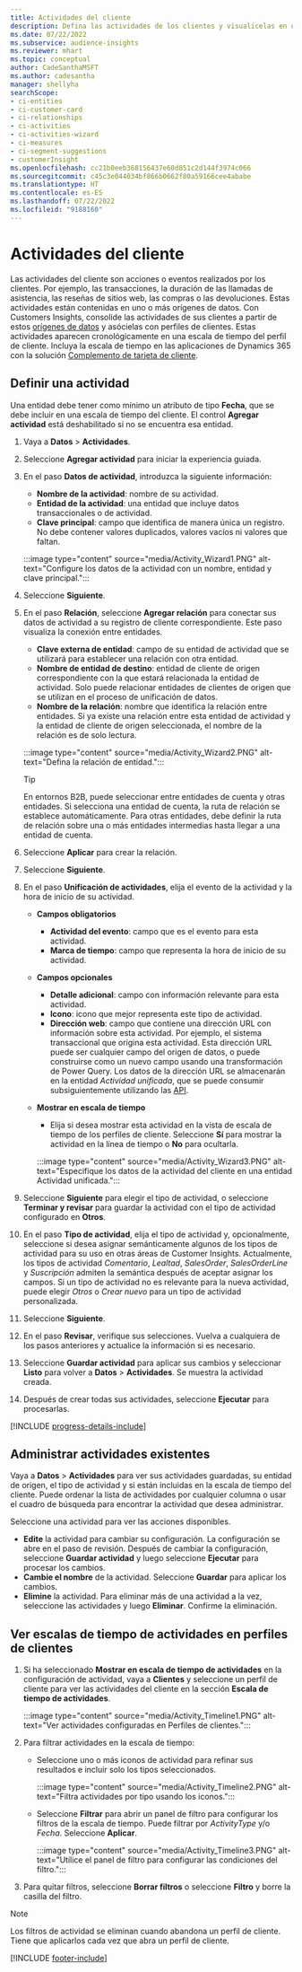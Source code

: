 ```yaml
---
title: Actividades del cliente
description: Defina las actividades de los clientes y visualícelas en una línea de tiempo en los perfiles de los clientes.
ms.date: 07/22/2022
ms.subservice: audience-insights
ms.reviewer: mhart
ms.topic: conceptual
author: CadeSanthaMSFT
ms.author: cadesantha
manager: shellyha
searchScope:
- ci-entities
- ci-customer-card
- ci-relationships
- ci-activities
- ci-activities-wizard
- ci-measures
- ci-segment-suggestions
- customerInsight
ms.openlocfilehash: cc21b0eeb368156437e60d851c2d144f3974c066
ms.sourcegitcommit: c45c3e044034bf866b0662f80a59166cee4ababe
ms.translationtype: HT
ms.contentlocale: es-ES
ms.lasthandoff: 07/22/2022
ms.locfileid: "9188160"
---
```

# <a name="customer-activities"></a>Actividades del cliente

Las actividades del cliente son acciones o eventos realizados por los clientes. Por ejemplo, las transacciones, la duración de las llamadas de asistencia, las reseñas de sitios web, las compras o las devoluciones. Estas actividades están contenidas en uno o más orígenes de datos. Con Customers Insights, consolide las actividades de sus clientes a partir de estos [orígenes de datos](data-sources.md) y asócielas con perfiles de clientes. Estas actividades aparecen cronológicamente en una escala de tiempo del perfil de cliente. Incluya la escala de tiempo en las aplicaciones de Dynamics 365 con la solución [Complemento de tarjeta de cliente](customer-card-add-in.md).

## <a name="define-an-activity"></a>Definir una actividad

Una entidad debe tener como mínimo un atributo de tipo **Fecha**, que se debe incluir en una escala de tiempo del cliente. El control **Agregar actividad** está deshabilitado si no se encuentra esa entidad.

1. Vaya a **Datos** > **Actividades**.

1. Seleccione **Agregar actividad** para iniciar la experiencia guiada.

1. En el paso **Datos de actividad**, introduzca la siguiente información:

   - **Nombre de la actividad**: nombre de su actividad.
   - **Entidad de la actividad**: una entidad que incluye datos transaccionales o de actividad.
   - **Clave principal**: campo que identifica de manera única un registro. No debe contener valores duplicados, valores vacíos ni valores que faltan.

   :::image type="content" source="media/Activity_Wizard1.PNG" alt-text="Configure los datos de la actividad con un nombre, entidad y clave principal.":::

1. Seleccione **Siguiente**.

1. En el paso **Relación**, seleccione **Agregar relación** para conectar sus datos de actividad a su registro de cliente correspondiente. Este paso visualiza la conexión entre entidades.  

   - **Clave externa de entidad**: campo de su entidad de actividad que se utilizará para establecer una relación con otra entidad.
   - **Nombre de entidad de destino**: entidad de cliente de origen correspondiente con la que estará relacionada la entidad de actividad. Solo puede relacionar entidades de clientes de origen que se utilizan en el proceso de unificación de datos.
   - **Nombre de la relación**: nombre que identifica la relación entre entidades. Si ya existe una relación entre esta entidad de actividad y la entidad de cliente de origen seleccionada, el nombre de la relación es de solo lectura.

   :::image type="content" source="media/Activity_Wizard2.PNG" alt-text="Defina la relación de entidad.":::

   > [!TIP]
   > En entornos B2B, puede seleccionar entre entidades de cuenta y otras entidades. Si selecciona una entidad de cuenta, la ruta de relación se establece automáticamente. Para otras entidades, debe definir la ruta de relación sobre una o más entidades intermedias hasta llegar a una entidad de cuenta.

1. Seleccione **Aplicar** para crear la relación.

1. Seleccione **Siguiente**.

1. En el paso **Unificación de actividades**, elija el evento de la actividad y la hora de inicio de su actividad.
   - **Campos obligatorios**
      - **Actividad del evento**: campo que es el evento para esta actividad.
      - **Marca de tiempo**: campo que representa la hora de inicio de su actividad.

   - **Campos opcionales**
      - **Detalle adicional**: campo con información relevante para esta actividad.
      - **Icono**: icono que mejor representa este tipo de actividad.
      - **Dirección web**: campo que contiene una dirección URL con información sobre esta actividad. Por ejemplo, el sistema transaccional que origina esta actividad. Esta dirección URL puede ser cualquier campo del origen de datos, o puede construirse como un nuevo campo usando una transformación de Power Query. Los datos de la dirección URL se almacenarán en la entidad *Actividad unificada*, que se puede consumir subsiguientemente utilizando las [API](apis.md).

   - **Mostrar en escala de tiempo**
      - Elija si desea mostrar esta actividad en la vista de escala de tiempo de los perfiles de cliente. Seleccione **Sí** para mostrar la actividad en la línea de tiempo o **No** para ocultarla.

      :::image type="content" source="media/Activity_Wizard3.PNG" alt-text="Especifique los datos de la actividad del cliente en una entidad Actividad unificada.":::

1. Seleccione **Siguiente** para elegir el tipo de actividad, o seleccione **Terminar y revisar** para guardar la actividad con el tipo de actividad configurado en **Otros**.

1. En el paso **Tipo de actividad**, elija el tipo de actividad y, opcionalmente, seleccione si desea asignar semánticamente algunos de los tipos de actividad para su uso en otras áreas de Customer Insights. Actualmente, los tipos de actividad *Comentario*, *Lealtad*, *SalesOrder*, *SalesOrderLine* y *Suscripción* admiten la semántica después de aceptar asignar los campos. Si un tipo de actividad no es relevante para la nueva actividad, puede elegir *Otros* o *Crear nuevo* para un tipo de actividad personalizada.

1. Seleccione **Siguiente**.

1. En el paso **Revisar**, verifique sus selecciones. Vuelva a cualquiera de los pasos anteriores y actualice la información si es necesario.

1. Seleccione **Guardar actividad** para aplicar sus cambios y seleccionar **Listo** para volver a **Datos** > **Actividades**. Se muestra la actividad creada.

1. Después de crear todas sus actividades, seleccione **Ejecutar** para procesarlas.

[!INCLUDE [progress-details-include](includes/progress-details-pane.md)]

## <a name="manage-existing-activities"></a>Administrar actividades existentes

Vaya a **Datos** > **Actividades** para ver sus actividades guardadas, su entidad de origen, el tipo de actividad y si están incluidas en la escala de tiempo del cliente. Puede ordenar la lista de actividades por cualquier columna o usar el cuadro de búsqueda para encontrar la actividad que desea administrar.

Seleccione una actividad para ver las acciones disponibles.

- **Edite** la actividad para cambiar su configuración. La configuración se abre en el paso de revisión. Después de cambiar la configuración, seleccione **Guardar actividad** y luego seleccione **Ejecutar** para procesar los cambios.
- **Cambie el nombre** de la actividad. Seleccione **Guardar** para aplicar los cambios.
- **Elimine** la actividad. Para eliminar más de una actividad a la vez, seleccione las actividades y luego **Eliminar**. Confirme la eliminación.

## <a name="view-activity-timelines-on-customer-profiles"></a>Ver escalas de tiempo de actividades en perfiles de clientes

1. Si ha seleccionado **Mostrar en escala de tiempo de actividades** en la configuración de actividad, vaya a **Clientes** y seleccione un perfil de cliente para ver las actividades del cliente en la sección **Escala de tiempo de actividades**.

   :::image type="content" source="media/Activity_Timeline1.PNG" alt-text="Ver actividades configuradas en Perfiles de clientes.":::

1. Para filtrar actividades en la escala de tiempo:

   - Seleccione uno o más iconos de actividad para refinar sus resultados e incluir solo los tipos seleccionados.

     :::image type="content" source="media/Activity_Timeline2.PNG" alt-text="Filtra actividades por tipo usando los iconos.":::

   - Seleccione **Filtrar** para abrir un panel de filtro para configurar los filtros de la escala de tiempo. Puede filtrar por *ActivityType* y/o *Fecha*. Seleccione **Aplicar**.

     :::image type="content" source="media/Activity_Timeline3.PNG" alt-text="Utilice el panel de filtro para configurar las condiciones del filtro.":::

1. Para quitar filtros, seleccione **Borrar filtros** o seleccione **Filtro** y borre la casilla del filtro.

> [!NOTE]
> Los filtros de actividad se eliminan cuando abandona un perfil de cliente. Tiene que aplicarlos cada vez que abra un perfil de cliente.

[!INCLUDE [footer-include](includes/footer-banner.md)]
